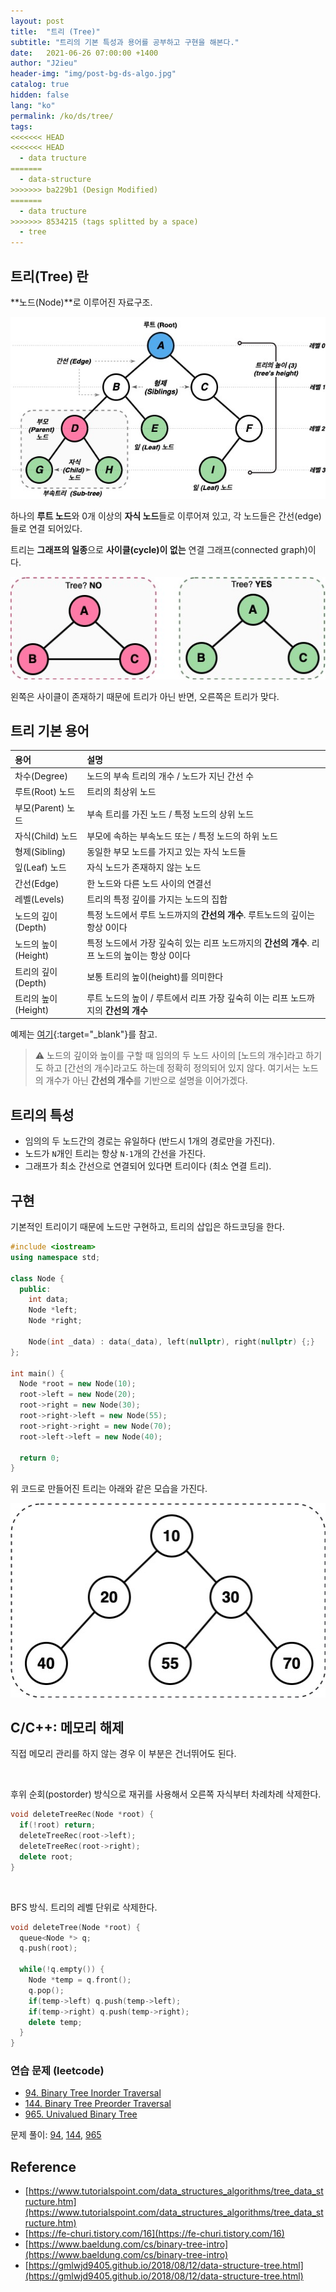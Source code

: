 ```yaml
---
layout: post
title:  "트리 (Tree)"
subtitle: "트리의 기본 특성과 용어를 공부하고 구현을 해본다."
date:   2021-06-26 07:00:00 +1400
author: "J2ieu"
header-img: "img/post-bg-ds-algo.jpg"
catalog: true
hidden: false
lang: "ko"
permalink: /ko/ds/tree/
tags:
<<<<<<< HEAD
<<<<<<< HEAD
  - data tructure  
=======
  - data-structure  
>>>>>>> ba229b1 (Design Modified)
=======
  - data tructure  
>>>>>>> 8534215 (tags splitted by a space)
  - tree
---
```


## 트리(Tree) 란

**노드(Node)**로 이루어진 자료구조.

![Tree Terms](/img/in-post/devouring/week5/tree-terms.jpg)

하나의 **루트 노드**와 0개 이상의 **자식 노드**들로 이루어져 있고, 각 노드들은 간선(edge)들로 연결 되어있다.

트리는 **그래프의 일종**으로 **사이클(cycle)이 없는** 연결 그래프(connected graph)이다.

![Tree check](/img/in-post/devouring/week5/tree-cycle.jpg)

왼쪽은 사이클이 존재하기 때문에 트리가 아닌 반면, 오른쪽은 트리가 맞다.

## 트리 기본 용어

| 용어  | 설명  |
|:-----|:-----|
| 차수(Degree) | 노드의 부속 트리의 개수 / 노드가 지닌 간선 수 |
| 루트(Root) 노드 | 트리의 최상위 노드|
| 부모(Parent) 노드 | 부속 트리를 가진 노드 / 특정 노드의 상위 노드|
| 자식(Child) 노드 | 부모에 속하는 부속노드 또는 / 특정 노드의 하위 노드|
| 형제(Sibling) | 동일한 부모 노드를 가지고 있는 자식 노드들 |
| 잎(Leaf) 노드 | 자식 노드가 존재하지 않는 노드 |
| 간선(Edge) | 한 노드와 다른 노드 사이의 연결선 |
| 레벨(Levels) | 트리의 특정 깊이를 가지는 노드의 집합 |
| 노드의 깊이(Depth) | 특정 노드에서 루트 노드까지의 **간선의 개수**. 루트노드의 깊이는 항상 0이다 |
| 노드의 높이(Height) | 특정 노드에서 가장 깊숙히 있는 리프 노드까지의 **간선의 개수**. 리프 노드의 높이는 항상 0이다  |
| 트리의 깊이(Depth) | 보통 트리의 높이(height)를 의미한다 |
| 트리의 높이(Height)| 루트 노드의 높이 / 루트에서 리프 가장 깊숙히 이는 리프 노드까지의 **간선의 개수** |  

예제는 [여기](https://www.gatevidyalay.com/tree-data-structure-tree-terminology/){:target="_blank"}를 참고.

> ⚠️ 노드의 깊이와 높이를 구할 때 임의의 두 노드 사이의 [노드의 개수]라고 하기도 하고 [간선의 개수]라고도 하는데 정확히 정의되어 있지 않다. 
> 여기서는 노드의 개수가 아닌 **간선의 개수**를 기반으로 설명을 이어가겠다.

## 트리의 특성
- 임의의 두 노드간의 경로는 유일하다 (반드시 1개의 경로만을 가진다).
- 노드가 `N`개인 트리는 항상 `N-1`개의 간선을 가진다.
- 그래프가 최소 간선으로 연결되어 있다면 트리이다 (최소 연결 트리). 

## 구현

기본적인 트리이기 때문에 노드만 구현하고, 트리의 삽입은 하드코딩을 한다.

```cpp
#include <iostream>
using namespace std;

class Node {
  public:
    int data;
    Node *left;
    Node *right;

    Node(int _data) : data(_data), left(nullptr), right(nullptr) {;} 
};

int main() {
  Node *root = new Node(10);
  root->left = new Node(20);
  root->right = new Node(30);
  root->right->left = new Node(55);
  root->right->right = new Node(70);
  root->left->left = new Node(40);

  return 0;
}
```

위 코드로 만들어진 트리는 아래와 같은 모습을 가진다.

![Tree](/img/in-post/ds-algo/tree/tree-output.jpg)

## C/C++: 메모리 해제
직접 메모리 관리를 하지 않는 경우 이 부분은 건너뛰어도 된다.

<br>

후위 순회(postorder) 방식으로 재귀를 사용해서 오른쪽 자식부터 차례차례 삭제한다. 
```cpp
void deleteTreeRec(Node *root) {
  if(!root) return;
  deleteTreeRec(root->left);
  deleteTreeRec(root->right);
  delete root;
}
```

<br>

BFS 방식. 트리의 레벨 단위로 삭제한다.

```cpp
void deleteTree(Node *root) {
  queue<Node *> q;
  q.push(root);

  while(!q.empty()) {
    Node *temp = q.front();
    q.pop();
    if(temp->left) q.push(temp->left);
    if(temp->right) q.push(temp->right);
    delete temp;
  }
}
```

### 연습 문제 (leetcode)
- [94. Binary Tree Inorder Traversal](https://leetcode.com/problems/binary-tree-inorder-traversal/)
- [144. Binary Tree Preorder Traversal](https://leetcode.com/problems/binary-tree-preorder-traversal/)
- [965. Univalued Binary Tree](https://leetcode.com/problems/univalued-binary-tree/)

문제 풀이: [94](https://github.com/j2ieu/cp/tree/leetcode/easy/94), [144](https://github.com/j2ieu/cp/tree/leetcode/easy/144), [965](https://github.com/j2ieu/cp/tree/leetcode/easy/965/965.cpp)

## Reference
- [https://www.tutorialspoint.com/data_structures_algorithms/tree_data_structure.htm](https://www.tutorialspoint.com/data_structures_algorithms/tree_data_structure.htm)
- [https://fe-churi.tistory.com/16](https://fe-churi.tistory.com/16)
- [https://www.baeldung.com/cs/binary-tree-intro](https://www.baeldung.com/cs/binary-tree-intro)
- [https://gmlwjd9405.github.io/2018/08/12/data-structure-tree.html](https://gmlwjd9405.github.io/2018/08/12/data-structure-tree.html)
